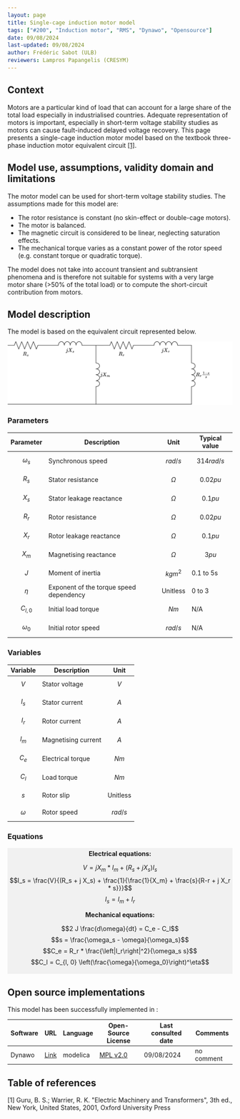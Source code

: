 ```yaml
---
layout: page
title: Single-cage induction motor model
tags: ["#200", "Induction motor", "RMS", "Dynawo", "Opensource"]
date: 09/08/2024
last-updated: 09/08/2024
author: Frédéric Sabot (ULB)
reviewers: Lampros Papangelis (CRESYM)
---
```



## Context

Motors are a particular kind of load that can account for a large share of the total load especially in industrialised countries. Adequate representation of motors is important, especially in short-term voltage stability studies as motors can cause fault-induced delayed voltage recovery. This page presents a single-cage induction motor model based on the textbook three-phase induction motor equivalent circuit [[1]](#1).

## Model use, assumptions, validity domain and limitations

The motor model can be used for short-term voltage stability studies. The assumptions made for this model are:

* The rotor resistance is constant (no skin-effect or double-cage motors).
* The motor is balanced.
* The magnetic circuit is considered to be linear, neglecting saturation effects.
* The mechanical torque varies as a constant power of the rotor speed (e.g. constant torque or quadratic torque).

The model does not take into account transient and subtransient phenomena and is therefore not suitable for systems with a very large motor share (>50% of the total load) or to compute the short-circuit contribution from motors.

## Model description

The model is based on the equivalent circuit represented below.

![Equivalent circuit of the induction motor](MotorEquivalentCircuit.drawio.svg)

### Parameters

| Parameter| Description | Unit | Typical value
| ---| ---  | --- | --- |
| $$\omega_s$$ | Synchronous speed | $$rad/s$$ | $$314rad/s$$ |
| $$R_s$$ | Stator resistance | $$\Omega$$ | $$0.02pu$$ |
| $$X_s$$ | Stator leakage reactance  | $$\Omega$$ | $$0.1pu$$ |
| $$R_r$$ | Rotor resistance | $$\Omega$$ | $$0.02pu$$ |
| $$X_r$$ | Rotor leakage reactance  | $$\Omega$$ | $$0.1pu$$ |
| $$X_m$$ | Magnetising reactance  | $$\Omega$$ | $$3pu$$ |
| $$J$$ | Moment of inertia | $$kgm^2$$ | 0.1 to 5s |
| $$\eta$$ | Exponent of the torque speed dependency | Unitless | 0 to 3 |
| $$C_{l, 0}$$ | Initial load torque | $$Nm$$ | N/A |
| $$\omega_0$$ | Initial rotor speed | $$rad/s$$ | N/A |

### Variables

| Variable | Description | Unit |
| --- | --- | --- |
| $$V$$ | Stator voltage | $$V$$ |
| $$I_s$$ | Stator current | $$A$$ |
| $$I_r$$ | Rotor current | $$A$$ |
| $$I_m$$ | Magnetising current | $$A$$ |
| $$C_e$$ | Electrical torque | $$Nm$$ |
| $$C_l$$ | Load torque | $$Nm$$ |
| $$s$$ | Rotor slip | Unitless |
| $$\omega$$ | Rotor speed | $$rad/s$$ |

### Equations

<div style="background-color:rgba(0, 0, 0, 0.0470588); text-align:center; vertical-align: middle; padding:4px 0;">

<div style="font-weight: bold;">Electrical equations:</div>

$$V = j X_m * I_m + (R_s + j X_s) I_s$$
$$I_s = \frac{V}{(R_s + j X_s) + \frac{1}{\frac{1}{X_m} + \frac{s}{R-r + j X_r * s}}}$$
$$I_s = I_m + I_r$$

<div style="font-weight: bold;">Mechanical equations:</div>

$$2 J  \frac{d\omega}{dt} = C_e - C_l$$
$$s = \frac{\omega_s - \omega}{\omega_s}$$
$$C_e = R_r * \frac{\left|I_r\right|^2}{\omega_s s}$$
$$C_l = C_{l, 0} \left(\frac{\omega}{\omega_0}\right)^\eta$$

</div>

## Open source implementations

This model has been successfully implemented in :

| Software      | URL | Language | Open-Source License | Last consulted date | Comments |
| --------------| --- | --------- | ------------------- |------------------- | -------- |
|Dynawo|[Link](https://github.com/dynawo/dynawo/blob/master/dynawo/sources/Models/Modelica/Dynawo/Electrical/Machines/Motors/SimplifiedMotor.mo)| modelica | [MPL v2.0](https://www.mozilla.org/en-US/MPL/2.0/)  | 09/08/2024 | no comment |


## Table of references

<a id="1">[1]</a> Guru, B. S.; Warrier, R. K. "Electric Machinery and Transformers", 3th ed., New York, United States, 2001, Oxford University Press
